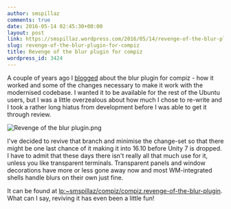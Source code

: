 ```yaml
---
author: smspillaz
comments: true
date: 2016-05-14 02:45:30+00:00
layout: post
link: https://smspillaz.wordpress.com/2016/05/14/revenge-of-the-blur-plugin-for-compiz/
slug: revenge-of-the-blur-plugin-for-compiz
title: Revenge of the blur plugin for compiz
wordpress_id: 3424
---
```


A couple of years ago I [blogged](https://smspillaz.wordpress.com/2013/01/04/understanding-the-compiz-blur-plugin-alpha-only-blurring/) about the blur plugin for compiz - how it worked and some of the changes necessary to make it work with the modernised codebase. I wanted it to be available for the rest of the Ubuntu users, but I was a little overzealous about how much I chose to re-write and I took a rather long hiatus from development before I was able to get it through review.

![Revenge of the blur plugin.png](https://smspillaz.files.wordpress.com/2016/05/revenge-of-the-blur-plugin.png)

I've decided to revive that branch and minimise the change-set so that there might be one last chance of it making it into 16.10 before Unity 7 is dropped. I have to admit that these days there isn't really all that much use for it, unless you like transparent terminals. Transparent panels and window decorations have more or less gone away now and most WM-integrated shells handle blurs on their own just fine.

It can be found at [lp:~smspillaz/compiz/compiz.revenge-of-the-blur-plugin](https://code.launchpad.net/~smspillaz/compiz/compiz.revenge-of-the-blur-plugin). What can I say, reviving it has even been a little fun!
